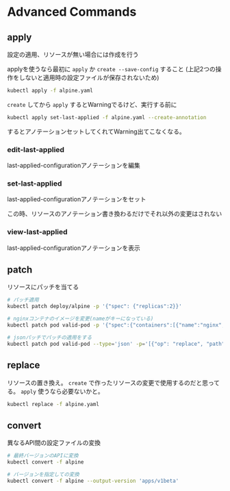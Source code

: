 
# Advanced Commands

## apply

設定の適用、リソースが無い場合には作成を行う

applyを使うなら最初に `apply` か `create --save-config` すること
(上記2つの操作をしないと適用時の設定ファイルが保存されないため)

```bash
kubectl apply -f alpine.yaml
```

`create` してから `apply` するとWarningでるけど、実行する前に

```bash
kubectl apply set-last-applied -f alpine.yaml --create-annotation
```

するとアノテーションセットしてくれてWarning出てこなくなる。

### edit-last-applied

last-applied-configurationアノテーションを編集

### set-last-applied

last-applied-configurationアノテーションをセット

この時、リソースのアノテーション書き換わるだけでそれ以外の変更はされない

### view-last-applied

last-applied-configurationアノテーションを表示

## patch

リソースにパッチを当てる

```bash
# パッチ適用
kubectl patch deploy/alpine -p '{"spec": {"replicas":2}}'

# nginxコンテナのイメージを変更(nameがキーになっている)
kubectl patch pod valid-pod -p '{"spec":{"containers":[{"name":"nginx","image":"nginx:1.13"}]}}'

# jsonパッチでパッチの適用をする
kubectl patch pod valid-pod --type='json' -p='[{"op": "replace", "path":"/spec/containers/0/image", "value":"httpd"}]'
```

## replace

リソースの置き換え。 `create` で作ったリソースの変更で使用するのだと思ってる。
`apply` 使うなら必要ないかと。

```bash
kubectl replace -f alpine.yaml
```

## convert

異なるAPI間の設定ファイルの変換

```bash
# 最終バージョンのAPIに変換
kubectl convert -f alpine

# バージョンを指定しての変換
kubectl convert -f alpine --output-version 'apps/v1beta'
```